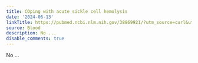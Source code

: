 ```yaml
---
title: COping with acute sickle cell hemolysis
date: '2024-06-13'
linkTitle: https://pubmed.ncbi.nlm.nih.gov/38869921/?utm_source=curl&utm_medium=rss&utm_campaign=journals&utm_content=7603509&fc=None&ff=20240614182246&v=2.18.0.post9+e462414
source: Blood
description: No ...
disable_comments: true
---
```

No ...